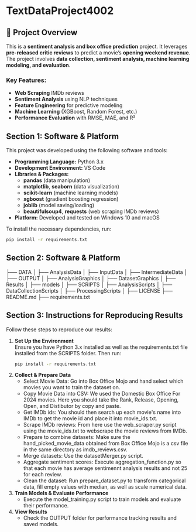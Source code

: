 <!-- README for TextDataProject4002 -->

# TextDataProject4002

<!-- Project Overview -->
## 📌 Project Overview

This is a **sentiment analysis and box office prediction** project. It leverages **pre-released critic reviews** to predict a movie’s **opening weekend revenue**. The project involves **data collection, sentiment analysis, machine learning modeling, and evaluation**.  

### Key Features:
- **Web Scraping** IMDb reviews
- **Sentiment Analysis** using NLP techniques
- **Feature Engineering** for predictive modeling
- **Machine Learning** (XGBoost, Random Forest, etc.)
- **Performance Evaluation** with RMSE, MAE, and R²

<!-- Section 1: Software & Platform -->
## Section 1: Software & Platform

This project was developed using the following software and tools:

- **Programming Language:** Python 3.x  
- **Development Environment:** VS Code  
- **Libraries & Packages:**
  - **pandas** (data manipulation)
  - **matplotlib**, **seaborn** (data visualization)
  - **scikit-learn** (machine learning models)
  - **xgboost** (gradient boosting regression)
  - **joblib** (model saving/loading)
  - **beautifulsoup4**, **requests** (web scraping IMDb reviews)
- **Platform:** Developed and tested on Windows 10 and macOS

To install the necessary dependencies, run:

```bash
pip install -r requirements.txt
```
<!-- Section 2: Project Folder Structure -->
## Section 2: Software & Platform

├── DATA
│   ├── AnalysisData
│   ├── InputData
│   ├── IntermediateData
│
├── OUTPUT
│   ├── AnalysisGraphics
│   ├── DatasetGraphics
│   ├── Results
│   ├── models
│
├── SCRIPTS
│   ├── AnalysisScripts
│   ├── DataCollectionScripts
│   ├── ProcessingScripts
│
├── LICENSE
├── README.md
├── requirements.txt

<!-- Section 3: Instructions for Reproducing Results -->
## Section 3: Instructions for Reproducing Results
Follow these steps to reproduce our results:

1. **Set Up the Environment**  
   Ensure you have Python 3.x installed as well as the requirements.txt file installed from the SCRIPTS folder. Then run:
   ```bash
   pip install -r requirements.txt
   ```
2. **Collect & Prepare Data**
   - Select Movie Data: Go into Box Office Mojo and hand select which movies you want to train the dataset on.
   - Copy Movie Data into CSV: We used the Domestic Box Office For 2024 movies. Here you should take the Rank, Release, Opening, Open, and Distibutor by copy and paste.
   - Get IMDb ids: You should then search up each movie's name into IMDb to get the movie id and place it into movie_ids.txt.
   - Scrape IMDb reviews: From here use the web_scraper.py script using the movie_ids.txt to webscrape the movie reviews from IMDb.
   - Prepare to combine datasets: Make sure the hand_picked_movie_data obtained from Box Office Mojo is a csv file in the same directory as imdb_reviews.csv.
   - Merge datasets: Use the datasetMerger.py script.
   - Aggregate sentiment scores: Execute aggregation_function.py so that each movie has average sentimennt analysis results and not 25 for each review.
   - Clean the dataset: Run prepare_dataset.py to transform categorical data, fill empty values with median, as well as scale numerical data.
4. **Train Models & Evaluate Performance**
   - Execute the model_training.py script to train models and evaluate their performance.
5. **View Results**
   - Check the OUTPUT folder for performance tracking results and saved models.



